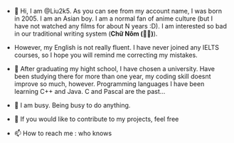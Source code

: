 - 👋 Hi, I am @Liu2k5. As you can see from my account name, I was born in 2005. I am an Asian boy. I am a normal fan of anime culture (but I have not watched any films for about N years :D). I am interested so bad in our traditional writing system (**Chữ Nôm (𡨸喃)**).

- However, my English is not really fluent. I have never joined any IELTS courses, so I hope you will remind me correcting my mistakes.

- 👀 After graduating my hight school, I have chosen a university. Have been studying there for more than one year, my coding skill doesnt improve so much, however. Programming languages I have been learning C++ and Java. C and Pascal are the past...

- 🌱 I am busy. Being busy to do anything.
- 💞️ If you would like to contribute to my projects, feel free
- 📫 How to reach me : who knows
